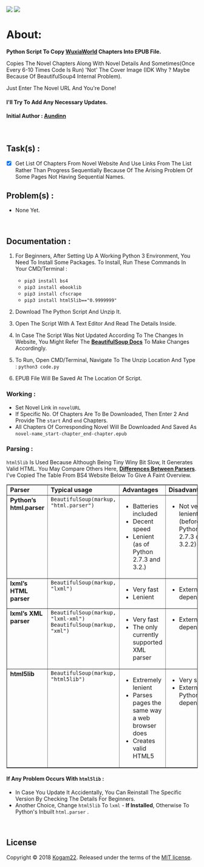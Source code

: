 <img src="https://img.shields.io/badge/Version-3.0-brightgreen.svg" > <img src="https://img.shields.io/badge/Status-Working-blue.svg" >

# About: 
<b>Python Script To Copy [WuxiaWorld](https://www.wuxiaworld.com/) Chapters Into EPUB File.</b>

Copies The Novel Chapters Along With Novel Details And Sometimes(Once Every 6-10 Times Code Is Run) 'Not' The Cover Image (IDK Why ? Maybe Because Of BeautifulSoup4 Internal Problem).

Just Enter The Novel URL And You're Done!

<h4>I'll Try To Add Any Necessary Updates.</h4>

<h4> Initial Author :  <a href="https://forum.wuxiaworld.com/profile/Aundinn">Aundinn</a> </h4>

<br/>

## Task(s) :
- [x] Get List Of Chapters From Novel Website And Use Links From The List Rather Than Progress Sequentially Because Of The Arising Problem Of Some Pages Not Having Sequential Names.


## Problem(s) :
* None Yet.
   
<br/>


## Documentation :
1. For Beginners, After Setting Up A Working Python 3 Environment, You Need To Install Some Packages. To Install, Run These Commands In Your CMD/Terminal :
   * `pip3 install bs4`
   * `pip3 install ebooklib`
   * `pip3 install cfscrape`
   * `pip3 install html5lib=="0.9999999"` 

2. Download The Python Script And Unzip It.

3. Open The Script With A Text Editor And Read The Details Inside.

4. In Case The Script Was Not Updated According To The Changes In Website, You Might Refer The [**BeautifulSoup Docs**](https://www.crummy.com/software/BeautifulSoup/bs4/doc/) To Make Changes Accordingly.

4. To Run, Open CMD/Terminal, Navigate To The Unzip Location And Type :
  `python3 code.py`

5. EPUB File Will Be Saved At The Location Of Script.

### Working :
* Set Novel Link in `novelURL`
* If Specific No. Of Chapters Are To Be Downloaded, Then Enter 2 And Provide The `start` And `end` Chapters.
* All Chapters Of Corresponding Novel Will Be Downloaded And Saved As `novel-name_start-chapter_end-chapter.epub`

### Parsing :
`html5lib` Is Used Because Although Being Tiny Winy Bit Slow, It Generates Valid HTML. You May Compare Others Here, [**Differences Between Parsers**](https://www.crummy.com/software/BeautifulSoup/bs4/doc/#differences-between-parsers).
I've Copied The Table From BS4 Website Below To Give A Faint Overview.

<table border="1" class="docutils">
<colgroup><col width="18%"><col width="35%"><col width="26%"><col width="21%"></colgroup>
<tbody valign="top">
   <tr class="row-odd"><td><b>Parser</b></td>
      <td><b>Typical usage</b></td>
      <td><b>Advantages</b></td>
      <td><b>Disadvantages</b></td>
   </tr>
   <tr class="row-even"><td><b>Python’s html.parser</b></td>
      <td><code class="docutils literal"><span class="pre">BeautifulSoup(markup,</span> <span class="pre">"html.parser")</span></code></td>
      <td><ul class="first last simple">
            <li>Batteries included</li>
            <li>Decent speed</li>
            <li>Lenient (as of Python 2.7.3 and 3.2.)</li>
         </ul>
      </td>
      <td><ul class="first last simple">
            <li>Not very lenient (before Python 2.7.3 or 3.2.2)</li>
         </ul>
      </td>
   </tr>
   <tr class="row-odd"><td><b>lxml’s HTML parser</b></td>
      <td><code class="docutils literal"><span class="pre">BeautifulSoup(markup,</span> <span class="pre">"lxml")</span></code></td>
      <td><ul class="first last simple">
            <li>Very fast</li>
            <li>Lenient</li>
          </ul>
      </td>
      <td><ul class="first last simple">
            <li>External C dependency</li>
          </ul>
      </td>
   </tr>
   <tr class="row-even"><td><b>lxml’s XML parser</b></td>
      <td><code class="docutils literal"><span class="pre">BeautifulSoup(markup,</span> <span class="pre">"lxml-xml")</span></code>
   <code class="docutils literal"><span class="pre">BeautifulSoup(markup,</span> <span class="pre">"xml")</span></code></td>
      <td><ul class="first last simple">
            <li>Very fast</li>
            <li>The only currently supported XML parser</li>
          </ul>
      </td>
      <td><ul class="first last simple">
            <li>External C dependency</li>
          </ul>
      </td>
   </tr>
   <tr class="row-odd"><td><b>html5lib</b></td>
      <td><code class="docutils literal"><span class="pre">BeautifulSoup(markup,</span> <span class="pre">"html5lib")</span></code></td>
      <td><ul class="first last simple">
            <li>Extremely lenient</li>
            <li>Parses pages the same way a web browser does</li>
            <li>Creates valid HTML5</li>
          </ul>
      </td>
      <td><ul class="first last simple">
            <li>Very slow</li>
            <li>External Python dependency</li>
          </ul>
      </td>
   </tr>
</tbody>
</table>

#### If Any Problem Occurs With `html5lib` :
* In Case You Update It Accidentally, You Can Reinstall The Specific Version By Checking The Details For Beginners.
* Another Choice, Change `html5lib` To `lxml` - **If Installed**, Otherwise To Python's Inbuilt `html.parser` .

<br/>

## License

Copyright &copy; 2018 [Kogam22](https://github.com/Kogam22). Released under the terms of the [MIT license](LICENSE.md).
